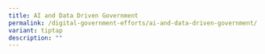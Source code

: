 ```yaml
---
title: AI and Data Driven Government
permalink: /digital-government-efforts/ai-and-data-driven-government/
variant: tiptap
description: ""
---
```

